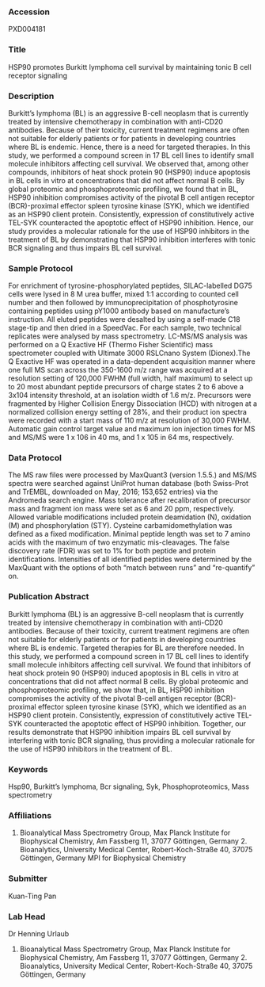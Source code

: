 ### Accession
PXD004181

### Title
HSP90 promotes Burkitt lymphoma cell survival by maintaining tonic B cell receptor signaling

### Description
Burkitt’s lymphoma (BL) is an aggressive B-cell neoplasm that is currently treated by intensive chemotherapy in combination with anti-CD20 antibodies. Because of their toxicity, current treatment regimens are often not suitable for elderly patients or for patients in developing countries where BL is endemic. Hence, there is a need for targeted therapies. In this study, we performed a compound screen in 17 BL cell lines to identify small molecule inhibitors affecting cell survival. We observed that, among other compounds, inhibitors of heat shock protein 90 (HSP90) induce apoptosis in BL cells in vitro at concentrations that did not affect normal B cells. By global proteomic and phosphoproteomic profiling, we found that in BL, HSP90 inhibition compromises activity of the pivotal B cell antigen receptor (BCR)-proximal effector spleen tyrosine kinase (SYK), which we identified as an HSP90 client protein. Consistently, expression of constitutively active TEL-SYK counteracted the apoptotic effect of HSP90 inhibition. Hence, our study provides a molecular rationale for the use of HSP90 inhibitors in the treatment of BL by demonstrating that HSP90 inhibition interferes with tonic BCR signaling and thus impairs BL cell survival.

### Sample Protocol
For enrichment of tyrosine-phosphorylated peptides, SILAC-labelled DG75 cells were lysed in 8 M urea buffer, mixed 1:1 according to counted cell number and then followed by immunoprecipitation of phosphotyrosine containing peptides using pY1000 antibody based on manufacture’s instruction. All eluted peptides were desalted by using a self-made C18 stage-tip and then dried in a SpeedVac. For each sample, two technical replicates were analysed by mass spectrometry. LC-MS/MS analysis was performed on a Q Exactive HF (Thermo Fisher Scientific) mass spectrometer coupled with Ultimate 3000 RSLCnano System (Dionex).The Q Exactive HF was operated in a data-dependent acquisition manner where one full MS scan across the 350-1600 m/z range was acquired at a resolution setting of 120,000 FWHM (full width, half maximum) to select up to 20 most abundant peptide precursors of charge states 2 to 6 above a 3x104 intensity threshold, at an isolation width of 1.6 m/z. Precursors were fragmented by Higher Collision Energy Dissociation (HCD) with nitrogen at a normalized collision energy setting of 28%, and their product ion spectra were recorded with a start mass of 110 m/z at resolution of 30,000 FWHM. Automatic gain control target value and maximum ion injection times for MS and MS/MS were 1 x 106 in 40 ms, and 1 x 105 in 64 ms, respectively.

### Data Protocol
The MS raw files were processed by MaxQuant3 (version 1.5.5.) and MS/MS spectra were searched against UniProt human database (both Swiss-Prot and TrEMBL, downloaded on May, 2016; 153,652 entries) via the Andromeda search engine. Mass tolerance after recalibration of precursor mass and fragment ion mass were set as 6 and 20 ppm, respectively. Allowed variable modifications included protein deamidation (N), oxidation (M) and phosphorylation (STY). Cysteine carbamidomethylation was defined as a fixed modification. Minimal peptide length was set to 7 amino acids with the maximum of two enzymatic mis-cleavages. The false discovery rate (FDR) was set to 1% for both peptide and protein identifications. Intensities of all identified peptides were determined by the MaxQuant with the options of both “match between runs” and “re-quantify” on.

### Publication Abstract
Burkitt lymphoma (BL) is an aggressive B-cell neoplasm that is currently treated by intensive chemotherapy in combination with anti-CD20 antibodies. Because of their toxicity, current treatment regimens are often not suitable for elderly patients or for patients in developing countries where BL is endemic. Targeted therapies for BL are therefore needed. In this study, we performed a compound screen in 17 BL cell lines to identify small molecule inhibitors affecting cell survival. We found that inhibitors of heat shock protein 90 (HSP90) induced apoptosis in BL cells in vitro at concentrations that did not affect normal B cells. By global proteomic and phosphoproteomic profiling, we show that, in BL, HSP90 inhibition compromises the activity of the pivotal B-cell antigen receptor (BCR)-proximal effector spleen tyrosine kinase (SYK), which we identified as an HSP90 client protein. Consistently, expression of constitutively active TEL-SYK counteracted the apoptotic effect of HSP90 inhibition. Together, our results demonstrate that HSP90 inhibition impairs BL cell survival by interfering with tonic BCR signaling, thus providing a molecular rationale for the use of HSP90 inhibitors in the treatment of BL.

### Keywords
Hsp90, Burkitt’s lymphoma, Bcr signaling, Syk, Phosphoproteomics, Mass spectrometry

### Affiliations
1. Bioanalytical Mass Spectrometry Group, Max Planck Institute for Biophysical Chemistry, Am Fassberg 11, 37077 Göttingen, Germany  2. Bioanalytics, University Medical Center, Robert-Koch-Straße 40, 37075 Göttingen, Germany
MPI for Biophysical Chemistry

### Submitter
Kuan-Ting Pan

### Lab Head
Dr Henning Urlaub
1. Bioanalytical Mass Spectrometry Group, Max Planck Institute for Biophysical Chemistry, Am Fassberg 11, 37077 Göttingen, Germany  2. Bioanalytics, University Medical Center, Robert-Koch-Straße 40, 37075 Göttingen, Germany


